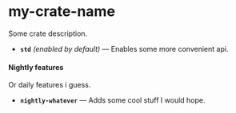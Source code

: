 # my-crate-name

<!-- crate documentation start -->
Some crate description.

* **`std`** *(enabled by default)* —  Enables some more convenient api.

 #### Nightly features
 Or daily features i guess.
* **`nightly-whatever`** —  Adds some cool stuff I would hope.
<!-- crate documentation end -->
